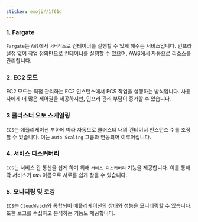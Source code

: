```yaml
---
sticker: emoji//1f61d
---
```

### 1. Fargate

`Fargate`는 `AWS`에서 `서버리스`로 컨테이너를 실행할 수 있게 해주는 서비스입니다. 인프라 설정 없이 작업 정의만으로 컨테이너를 실행할 수 있으며, AWS에서 자동으로 리소스를 관리합니다.

### 2. EC2 모드

EC2 모드는 직접 관리하는 EC2 인스턴스에서 ECS 작업을 실행하는 방식입니다. 사용자에게 더 많은 제어권을 제공하지만, 인프라 관리 부담이 증가할 수 있습니다.

### 3 클러스터 오토 스케일링

`ECS`는 애플리케이션 부하에 따라 자동으로 클러스터 내의 컨테이너 인스턴스 수를 조정할 수 있습니다. 이는 `Auto Scaling` 그룹과 연동되어 이루어집니다.

### 4. 서비스 디스커버리
  
`ECS`는 서비스 간 통신을 쉽게 하기 위해 `서비스 디스커버리` 기능을 제공합니다. 이를 통해 각 서비스가 `DNS` 이름으로 서로를 쉽게 찾을 수 있습니다.

### 5. 모니터링 및 로깅
  
`ECS`는 `CloudWatch`와 통합되어 애플리케이션의 상태와 성능을 모니터링할 수 있습니다. 또한 로그를 수집하고 분석하는 기능도 제공합니다.
